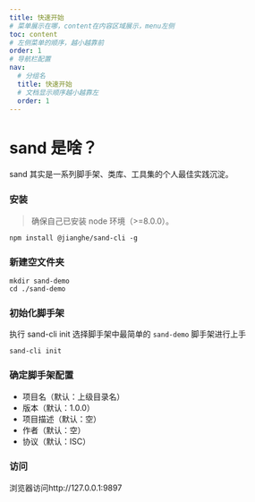 ```yaml
---
title: 快速开始
# 菜单展示在哪，content在内容区域展示，menu左侧
toc: content
# 左侧菜单的顺序，越小越靠前
order: 1
# 导航栏配置
nav:
  # 分组名
  title: 快速开始
  # 文档显示顺序越小越靠左
  order: 1
---
```


# sand 是啥？

sand 其实是一系列脚手架、类库、工具集的个人最佳实践沉淀。

### 安装

> 确保自己已安装 node 环境（>=8.0.0）。

```shell
npm install @jianghe/sand-cli -g
```

### 新建空文件夹

```shell
mkdir sand-demo
cd ./sand-demo
```

### 初始化脚手架

执行 sand-cli init 选择脚手架中最简单的 `sand-demo` 脚手架进行上手

```shell
sand-cli init
```

### 确定脚手架配置

- 项目名（默认：上级目录名）
- 版本（默认：1.0.0）
- 项目描述（默认：空）
- 作者（默认：空）
- 协议（默认：ISC）

### 访问

浏览器访问http://127.0.0.1:9897
